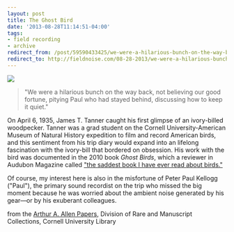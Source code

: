 ```yaml
---
layout: post 
title: The Ghost Bird
date: '2013-08-28T11:14:51-04:00' 
tags: 
- field recording 
- archive 
redirect_from: /post/59590433425/we-were-a-hilarious-bunch-on-the-way-back-not/
redirect_to: http://fieldnoise.com/08-28-2013/we-were-a-hilarious-bunch-on-the-way-back-not
--- 
```


![](http://d.pr/gVGl+)

> "We were a hilarious bunch on the way back, not believing our good fortune, pitying Paul who had stayed behind, discussing how to keep it quiet."

On April 6, 1935, James T. Tanner caught his first glimpse of an ivory-billed woodpecker. Tanner was a grad student on the Cornell University-American Museum of Natural History expedition to film and record American birds, and this sentiment from his trip diary would expand into an lifelong fascination with the ivory-bill that bordered on obsession. His work with the bird was documented in the 2010 book *Ghost Birds*, which a reviewer in Audubon Magazine called ["the saddest book I have ever read about birds."][1]

Of course, my interest here is also in the misfortune of Peter Paul Kellogg ("Paul"), the primary sound recordist on the trip who missed the big moment because he was worried about the ambient noise generated by his gear—or by his exuberant colleagues.

from the [Arthur A. Allen Papers][2], Division of Rare and Manuscript Collections, Cornell University Library

[1]: http://www.audubonmagazine.org/articles/birds/long-goodbye
[2]: http://rmc.library.cornell.edu/EAD/htmldocs/RMA01255.html

